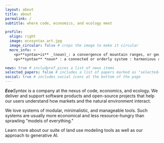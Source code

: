 ```yaml
---
layout: about
title: about
permalink: /
subtitle: where code, economics, and ecology meet

profile:
  align: right
  image: ecosyntax_art.jpg
  image_circular: false # crops the image to make it circular
  more_info: >
    <p>**syntax•is** _(noun)_: a convergence of mountain ranges, or geological folds, towards a single point</p>
    <p>**syntax** *noun* : a connected or orderly system : harmonious arrangement of parts or elements</p>

news: true # includprof_pices a list of news items
selected_papers: false # includes a list of papers marked as "selected={true}"
social: true # includes social icons at the bottom of the page
---
```


_**Eco**Syntax_ is a company at the nexus of code, economics, and ecology.  We deliver and support software products and open-source projects that help our users understand how markets and the natural environment interact.

We love systems of modular, minimalistic, and manageable tools.  Such systems are usually more economical and less resource-hungry than sprawling "models of everything."

Learn more about our suite of land use modeling tools as well as our approach to generative AI.